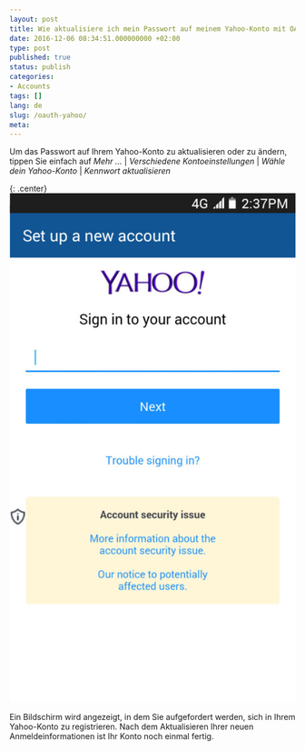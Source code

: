 ```yaml
---
layout: post
title: Wie aktualisiere ich mein Passwort auf meinem Yahoo-Konto mit OAuth?
date: 2016-12-06 08:34:51.000000000 +02:00
type: post
published: true
status: publish
categories:
- Accounts
tags: []
lang: de
slug: /oauth-yahoo/
meta:
---
```


Um das Passwort auf Ihrem Yahoo-Konto zu aktualisieren oder zu ändern, tippen Sie einfach auf *Mehr ...* \| *Verschiedene Kontoeinstellungen* \| *Wähle dein Yahoo-Konto* \| *Kennwort aktualisieren*

{: .center}
![BlueMail Yahoo](/assets/BlueMail_Yahoo_Screen_1-576x1024.jpg)

Ein Bildschirm wird angezeigt, in dem Sie aufgefordert werden, sich in Ihrem Yahoo-Konto zu registrieren. Nach dem Aktualisieren Ihrer neuen Anmeldeinformationen ist Ihr Konto noch einmal fertig.
